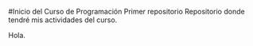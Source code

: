 #Inicio del Curso de Programación
Primer repositorio
Repositorio donde tendré mis actividades del curso.

Hola.

